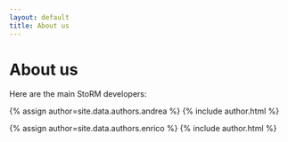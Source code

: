 ```yaml
---
layout: default
title: About us
---
```


# About us

Here are the main StoRM developers:

{% assign author=site.data.authors.andrea %}
{% include author.html %}

{% assign author=site.data.authors.enrico %}
{% include author.html %}
